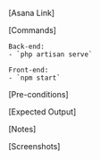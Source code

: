 [Asana Link]


[Commands]
```
Back-end:
- `php artisan serve`

Front-end:
- `npm start`
```

[Pre-conditions]

[Expected Output]

[Notes]

[Screenshots]
